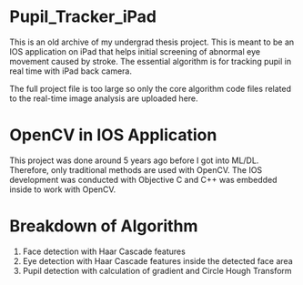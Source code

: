 # Pupil_Tracker_iPad
This is an old archive of my undergrad thesis project. This is meant to be an IOS application on iPad that helps initial screening of abnormal eye movement caused by stroke. The essential algorithm is for tracking pupil in real time with iPad back camera.

The full project file is too large so only the core algorithm code files related to the real-time image analysis are uploaded here.

# OpenCV in IOS Application
This project was done around 5 years ago before I got into ML/DL. Therefore, only traditional methods are used with OpenCV. The IOS development was conducted with Objective C and C++ was embedded inside to work with OpenCV.


# Breakdown of Algorithm
1) Face detection with Haar Cascade features
2) Eye detection with Haar Cascade features inside the detected face area
3) Pupil detection with calculation of gradient and Circle Hough Transform
